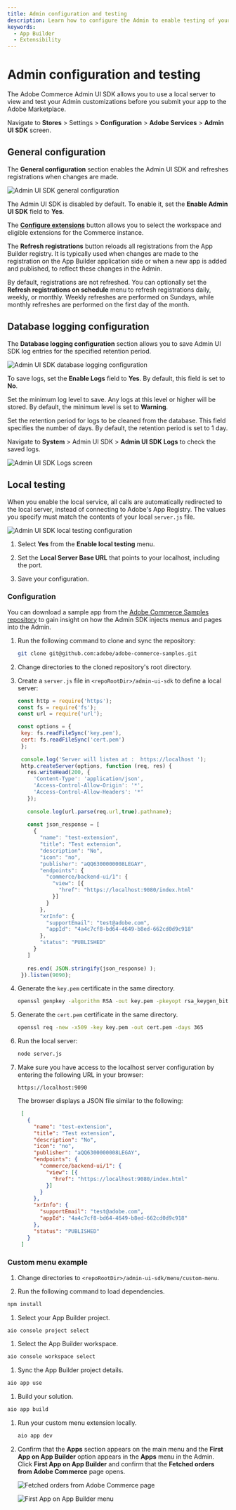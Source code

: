 ```yaml
---
title: Admin configuration and testing
description: Learn how to configure the Admin to enable testing of your Admin customizations.
keywords:
  - App Builder
  - Extensibility
---
```


# Admin configuration and testing

The Adobe Commerce Admin UI SDK allows you to use a local server to view and test your Admin customizations before you submit your app to the Adobe Marketplace.

Navigate to **Stores** > Settings > **Configuration** > **Adobe Services** > **Admin UI SDK** screen.

## General configuration

The **General configuration** section enables the Admin UI SDK and refreshes registrations when changes are made.

![Admin UI SDK general configuration](../_images/admin-ui-sdk/configuration/general.png)

The Admin UI SDK is disabled by default. To enable it, set the **Enable Admin UI SDK** field to **Yes**.

The [**Configure extensions**](./eligible-extensions-config.md) button allows you to select the workspace and eligible extensions for the Commerce instance.

The **Refresh registrations** button reloads all registrations from the App Builder registry. It is typically used when changes are made to the registration on the App Builder application side or when a new app is added and published, to reflect these changes in the Admin.

By default, registrations are not refreshed. You can optionally set the **Refresh registrations on schedule** menu to refresh registrations daily, weekly, or monthly.  Weekly refreshes are performed on Sundays, while monthly refreshes are performed on the first day of the month.

## Database logging configuration

The **Database logging configuration** section allows you to save Admin UI SDK log entries for the specified retention period.

![Admin UI SDK database logging configuration](../_images/admin-ui-sdk/configuration/database-logging.png)

To save logs, set the **Enable Logs** field to **Yes**. By default, this field is set to **No**.

Set the minimum log level to save. Any logs at this level or higher will be stored. By default, the minimum level is set to **Warning**.

Set the retention period for logs to be cleaned from the database. This field specifies the number of days. By default, the retention period is set to 1 day.

Navigate to **System** > Admin UI SDK > **Admin UI SDK Logs** to check the saved logs.

![Admin UI SDK Logs screen](../_images/admin-ui-sdk-logs.png)

## Local testing

When you enable the local service, all calls are automatically redirected to the local server, instead of connecting to Adobe's App Registry. The values you specify must match the contents of your local `server.js` file.

![Admin UI SDK local testing configuration](../_images/admin-ui-sdk/configuration/local-testing.png)

1. Select **Yes** from the **Enable local testing** menu.

1. Set the **Local Server Base URL** that points to your localhost, including the port.

1. Save your configuration.

### Configuration

You can download a sample app from the [Adobe Commerce Samples repository](https://github.com/adobe/adobe-commerce-samples/tree/main/admin-ui-sdk/menu/custom-menu) to gain insight on how the Admin SDK injects menus and pages into the Admin.

1. Run the following command to clone and sync the repository:

   ```bash
   git clone git@github.com:adobe/adobe-commerce-samples.git
   ```

1. Change directories to the cloned repository's root directory.

1. Create a `server.js` file in `<repoRootDir>/admin-ui-sdk` to define a local server:

   ```js
   const http = require('https');
   const fs = require('fs');
   const url = require('url');
   
   const options = {
    key: fs.readFileSync('key.pem'),
    cert: fs.readFileSync('cert.pem')
    };
    
    console.log('Server will listen at :  https://localhost ');
    http.createServer(options, function (req, res) {
      res.writeHead(200, {
        'Content-Type': 'application/json',
        'Access-Control-Allow-Origin': '*',
        'Access-Control-Allow-Headers': '*'
      });
      
      console.log(url.parse(req.url,true).pathname);
      
      const json_response = [
        {
          "name": "test-extension",
          "title": "Test extension",
          "description": "No",
          "icon": "no",
          "publisher": "aQQ6300000008LEGAY",
          "endpoints": {
            "commerce/backend-ui/1": {
              "view": [{
                "href": "https://localhost:9080/index.html"
              }]
            }
          },
          "xrInfo": {
            "supportEmail": "test@adobe.com",
            "appId": "4a4c7cf8-bd64-4649-b8ed-662cd0d9c918"
          },
          "status": "PUBLISHED" 
        }
      ]
      
      res.end( JSON.stringify(json_response) );
    }).listen(9090);
    ```

1. Generate the `key.pem` certificate in the same directory.

    ```bash
    openssl genpkey -algorithm RSA -out key.pem -pkeyopt rsa_keygen_bits:2048
    ```

1. Generate the `cert.pem` certificate in the same directory.

    ```bash
    openssl req -new -x509 -key key.pem -out cert.pem -days 365
    ```

1. Run the local server:

    ```bash
    node server.js
    ```

1. Make sure you have access to the localhost server configuration by entering the following URL in your browser:

   `https://localhost:9090`

   The browser displays a JSON file similar to the following:

   ```json
    [
      {
        "name": "test-extension",
        "title": "Test extension",
        "description": "No",
        "icon": "no",
        "publisher": "aQQ6300000008LEGAY",
        "endpoints": {
          "commerce/backend-ui/1": {
            "view": [{
              "href": "https://localhost:9080/index.html"
            }]
          }
        },
        "xrInfo": {
          "supportEmail": "test@adobe.com",
          "appId": "4a4c7cf8-bd64-4649-b8ed-662cd0d9c918"
        },
        "status": "PUBLISHED"
      }
    ]
   ```

### Custom menu example

1. Change directories to `<repoRootDir>/admin-ui-sdk/menu/custom-menu`.

1. Run the following command to load dependencies.

  ```bash
  npm install
  ```

1. Select your App Builder project.

  ```bash
  aio console project select
  ```

1. Select the App Builder workspace.

  ```bash
  aio console workspace select
  ```

1. Sync the App Builder project details.

  ```bash
  aio app use
  ```

1. Build your solution.

  ```bash
  aio app build
  ```

1. Run your custom menu extension locally.

   ```bash
   aio app dev
   ```

1. Confirm that the **Apps** section appears on the main menu and the **First App on App Builder** option appears in the **Apps** menu in the Admin. Click **First App on App Builder** and confirm that the **Fetched orders from Adobe Commerce** page opens.

   ![Fetched orders from Adobe Commerce page](../_images/first-app.png)

   ![First App on App Builder menu](../_images/fetched-orders.png)
